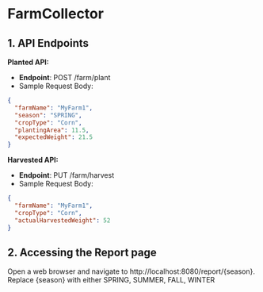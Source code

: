 # FarmCollector

## 1. API Endpoints
**Planted API:**
- **Endpoint**: POST /farm/plant
- Sample Request Body:
```json
{
  "farmName": "MyFarm1",
  "season": "SPRING",
  "cropType": "Corn",
  "plantingArea": 11.5,
  "expectedWeight": 21.5
}
```
**Harvested API:**
- **Endpoint**: PUT /farm/harvest
- Sample Request Body:
```json
{
  "farmName": "MyFarm1",
  "cropType": "Corn",
  "actualHarvestedWeight": 52
}
```
## 2. Accessing the Report page
Open a web browser and navigate to http://localhost:8080/report/{season}. Replace {season} with either SPRING, SUMMER, FALL, WINTER